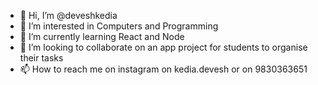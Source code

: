 - 👋 Hi, I’m @deveshkedia
- 👀 I’m interested in Computers and Programming
- 🌱 I’m currently learning React and Node
- 💞️ I’m looking to collaborate on an app project for students to organise their tasks
- 📫 How to reach me on instagram on kedia.devesh or on 9830363651

<!---
deveshkedia/deveshkedia is a ✨ special ✨ repository because its `README.md` (this file) appears on your GitHub profile.
You can click the Preview link to take a look at your changes.
--->
